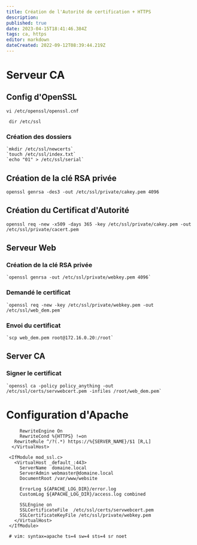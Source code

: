 ```yaml
---
title: Création de l'Autorité de certification + HTTPS
description: 
published: true
date: 2023-04-15T18:41:46.384Z
tags: ca, https
editor: markdown
dateCreated: 2022-09-12T08:39:44.219Z
---
```


# Serveur CA

 ## Config d'OpenSSL
 
   	vi /etc/openssl/openssl.cnf
   	
   ```
   	dir /etc/ssl
   ```
 
   ### Création des dossiers
  	`mkdir /etc/ssl/newcerts`
  	`touch /etc/ssl/index.txt`
  	`echo "01" > /etc/ssl/serial`
  
## Création de la clé RSA privée
`openssl genrsa -des3 -out /etc/ssl/private/cakey.pem 4096`

## Création du Certificat d'Autorité
`openssl req -new -x509 -days 365 -key /etc/ssl/private/cakey.pem -out /etc/ssl/private/cacert.pem`

## Serveur Web
  ### Création de la clé RSA privée
  	`openssl genrsa -out /etc/ssl/private/webkey.pem 4096`
  ### Demandé le certificat
  	`openssl req -new -key /etc/ssl/private/webkey.pem -out /etc/ssl/web_dem.pem`
  
  ### Envoi du certificat
  	`scp web_dem.pem root@172.16.0.20:/root`
  
## Server CA
   ### Signer le certificat
   	`openssl ca -policy policy_anything -out /etc/ssl/certs/servwebcert.pem -infiles /root/web_dem.pem`
   
# Configuration d'Apache   
   ```<VirtualHost *:80>
        RewriteEngine On
        RewriteCond %{HTTPS} !=on
      RewriteRule ^/?(.*) https://%{SERVER_NAME}/$1 [R,L]
	 </VirtualHost>
   
    <IfModule mod_ssl.c>
      <VirtualHost _default_:443>
        ServerName  domaine.local
        ServerAdmin webmaster@domaine.local
        DocumentRoot /var/www/website

        ErrorLog ${APACHE_LOG_DIR}/error.log
        CustomLog ${APACHE_LOG_DIR}/access.log combined

        SSLEngine on
        SSLCertificateFile	/etc/ssl/certs/servwebcert.pem
        SSLCertificateKeyFile /etc/ssl/private/webkey.pem
      </VirtualHost>
    </IfModule>
    
	# vim: syntax=apache ts=4 sw=4 sts=4 sr noet
```



